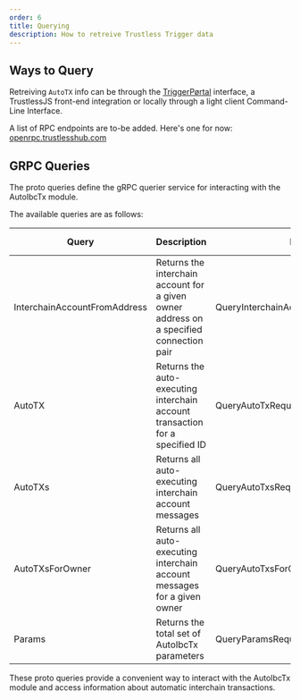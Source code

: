 ```yaml
---
order: 6
title: Querying
description: How to retreive Trustless Trigger data
---
```


## Ways to Query

Retreiving `AutoTX` info can be through the [TriggerPørtal](triggerportal.zone) interface, a TrustlessJS front-end integration or locally through a light client Command-Line Interface.

A list of RPC endpoints are to-be added. Here's one for now: [openrpc.trustlesshub.com](openrpc.trustlesshub.com)

## GRPC Queries

The proto queries define the gRPC querier service for interacting with the AutoIbcTx module. 

The available queries are as follows:

| Query | Description | Parameter | Returns | HTTP Method | Endpoint |
|-------|-------------|-----------|---------|-------------|----------|
| InterchainAccountFromAddress | Returns the interchain account for a given owner address on a specified connection pair | QueryInterchainAccountFromAddressRequest | QueryInterchainAccountFromAddressResponse | GET | /auto-ibc-tx/v1beta1/address-to-ica |
| AutoTX | Returns the auto-executing interchain account transaction for a specified ID | QueryAutoTxRequest | QueryAutoTxResponse | GET | /auto-ibc-tx/v1beta1/auto-tx/{id} |
| AutoTXs | Returns all auto-executing interchain account messages | QueryAutoTxsRequest | QueryAutoTxsResponse | GET | /auto-ibc-tx/v1beta1/auto-txs |
| AutoTXsForOwner | Returns all auto-executing interchain account messages for a given owner | QueryAutoTxsForOwnerRequest | QueryAutoTxsForOwnerResponse | GET | /auto-ibc-tx/v1beta1/auto-txs-for-owner/{owner} |
| Params | Returns the total set of AutoIbcTx parameters | QueryParamsRequest | QueryParamsResponse | GET | /auto-ibc-tx/v1beta1/params |


These proto queries provide a convenient way to interact with the AutoIbcTx module and access information about automatic interchain transactions.
